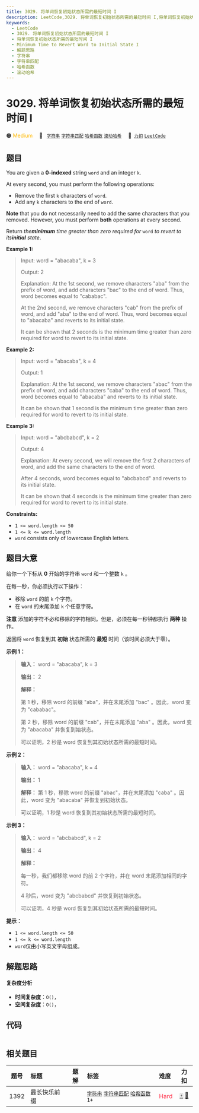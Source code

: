 ```yaml
---
title: 3029. 将单词恢复初始状态所需的最短时间 I
description: LeetCode,3029. 将单词恢复初始状态所需的最短时间 I,将单词恢复初始状态所需的最短时间 I,Minimum Time to Revert Word to Initial State I,解题思路,字符串,字符串匹配,哈希函数,滚动哈希
keywords:
  - LeetCode
  - 3029. 将单词恢复初始状态所需的最短时间 I
  - 将单词恢复初始状态所需的最短时间 I
  - Minimum Time to Revert Word to Initial State I
  - 解题思路
  - 字符串
  - 字符串匹配
  - 哈希函数
  - 滚动哈希
---
```


# 3029. 将单词恢复初始状态所需的最短时间 I

🟠 <font color=#ffb800>Medium</font>&emsp; 🔖&ensp; [`字符串`](/tag/string.md) [`字符串匹配`](/tag/string-matching.md) [`哈希函数`](/tag/hash-function.md) [`滚动哈希`](/tag/rolling-hash.md)&emsp; 🔗&ensp;[`力扣`](https://leetcode.cn/problems/minimum-time-to-revert-word-to-initial-state-i) [`LeetCode`](https://leetcode.com/problems/minimum-time-to-revert-word-to-initial-state-i)

## 题目

You are given a **0-indexed** string `word` and an integer `k`.

At every second, you must perform the following operations:

  * Remove the first `k` characters of `word`.
  * Add any `k` characters to the end of `word`.

**Note** that you do not necessarily need to add the same characters that you
removed. However, you must perform **both** operations at every second.

Return _the**minimum** time greater than zero required for_ `word` _to revert
to its**initial** state_.



**Example 1:**

> Input: word = "abacaba", k = 3
> 
> Output: 2
> 
> Explanation: At the 1st second, we remove characters "aba" from the prefix of word, and add characters "bac" to the end of word. Thus, word becomes equal to "cababac".
> 
> At the 2nd second, we remove characters "cab" from the prefix of word, and add "aba" to the end of word. Thus, word becomes equal to "abacaba" and reverts to its initial state.
> 
> It can be shown that 2 seconds is the minimum time greater than zero required for word to revert to its initial state.

**Example 2:**

> Input: word = "abacaba", k = 4
> 
> Output: 1
> 
> Explanation: At the 1st second, we remove characters "abac" from the prefix of word, and add characters "caba" to the end of word. Thus, word becomes equal to "abacaba" and reverts to its initial state.
> 
> It can be shown that 1 second is the minimum time greater than zero required for word to revert to its initial state.

**Example 3:**

> Input: word = "abcbabcd", k = 2
> 
> Output: 4
> 
> Explanation: At every second, we will remove the first 2 characters of word, and add the same characters to the end of word.
> 
> After 4 seconds, word becomes equal to "abcbabcd" and reverts to its initial state.
> 
> It can be shown that 4 seconds is the minimum time greater than zero required for word to revert to its initial state.

**Constraints:**

  * `1 <= word.length <= 50 `
  * `1 <= k <= word.length`
  * `word` consists only of lowercase English letters.


## 题目大意

给你一个下标从 **0** 开始的字符串 `word` 和一个整数 `k` 。

在每一秒，你必须执行以下操作：

  * 移除 `word` 的前 `k` 个字符。
  * 在 `word` 的末尾添加 `k` 个任意字符。

**注意** 添加的字符不必和移除的字符相同。但是，必须在每一秒钟都执行 **两种** 操作。

返回将 `word` 恢复到其 **初始** 状态所需的 **最短** 时间（该时间必须大于零）。



**示例 1：**

> 
> 
> 
> 
> 
> **输入：** word = "abacaba", k = 3
> 
> **输出：** 2
> 
> **解释：**
> 
> 第 1 秒，移除 word 的前缀 "aba"，并在末尾添加 "bac" 。因此，word 变为 "cababac"。
> 
> 第 2 秒，移除 word 的前缀 "cab"，并在末尾添加 "aba" 。因此，word 变为 "abacaba" 并恢复到始状态。
> 
> 可以证明，2 秒是 word 恢复到其初始状态所需的最短时间。
> 
> 

**示例 2：**

> 
> 
> 
> 
> 
> **输入：** word = "abacaba", k = 4
> 
> **输出：** 1
> 
> **解释：** 第 1 秒，移除 word 的前缀 "abac"，并在末尾添加 "caba" 。因此，word 变为 "abacaba" 并恢复到初始状态。
> 
> 可以证明，1 秒是 word 恢复到其初始状态所需的最短时间。
> 
> 

**示例 3：**

> 
> 
> 
> 
> 
> **输入：** word = "abcbabcd", k = 2
> 
> **输出：** 4
> 
> **解释：**
> 
> 每一秒，我们都移除 word 的前 2 个字符，并在 word 末尾添加相同的字符。
> 
> 4 秒后，word 变为 "abcbabcd" 并恢复到初始状态。
> 
> 可以证明，4 秒是 word 恢复到其初始状态所需的最短时间。
> 
> 



**提示：**

  * `1 <= word.length <= 50`
  * `1 <= k <= word.length`
  * `word`仅由小写英文字母组成。


## 解题思路

#### 复杂度分析

- **时间复杂度**：`O()`，
- **空间复杂度**：`O()`，

## 代码

```javascript

```

## 相关题目

<!-- prettier-ignore -->
| 题号 | 标题 | 题解 | 标签 | 难度 | 力扣 |
| :------: | :------ | :------: | :------ | :------ | :------: |
| 1392 | 最长快乐前缀 |  |  [`字符串`](/tag/string.md) [`字符串匹配`](/tag/string-matching.md) [`哈希函数`](/tag/hash-function.md) `1+` | <font color=#ff334b>Hard</font> | [🀄️](https://leetcode.cn/problems/longest-happy-prefix) [🔗](https://leetcode.com/problems/longest-happy-prefix) |